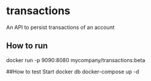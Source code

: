 # transactions
An API to persist transactions of an account

## How to run
 docker run -p 9090:8080 mycompany/transactions:beta

##How to test
Start docker db
docker-compose up -d